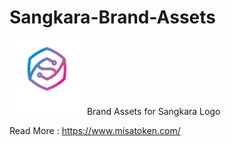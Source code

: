 # Sangkara-Brand-Assets
<img src="/sangkara-for-dark-background-120x120.png" alt="misa" width="120px">
Brand Assets for Sangkara Logo



Read More : https://www.misatoken.com/
